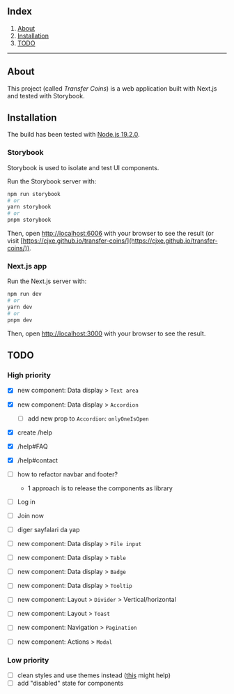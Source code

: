 ## Index

1. [About](#about)
2. [Installation](#installation)
3. [TODO](#todo)

---

## About

This project (called _Transfer Coins_) is a web application built with Next.js and tested with
Storybook.

## Installation

The build has been tested with [Node.js 19.2.0](https://nodejs.org/dist/v19.2.0/).

### Storybook

Storybook is used to isolate and test UI components.

Run the Storybook server with:

```bash
npm run storybook
# or
yarn storybook
# or
pnpm storybook
```

Then, open [http://localhost:6006](http://localhost:6006) with your browser to see the result (or
visit [https://cjxe.github.io/transfer-coins/](https://cjxe.github.io/transfer-coins/)).

### Next.js app

Run the Next.js server with:

```bash
npm run dev
# or
yarn dev
# or
pnpm dev
```

Then, open [http://localhost:3000](http://localhost:3000) with your browser to see the result.

## TODO

### High priority

- [x] new component: Data display > `Text area`
- [x] new component: Data display > `Accordion`

  - [ ] add new prop to `Accordion`: `onlyOneIsOpen`

- [x] create /help
- [x] /help#FAQ
- [x] /help#contact

- [ ] how to refactor navbar and footer?

  - 1 approach is to release the components as library

- [ ] Log in
- [ ] Join now
- [ ] diger sayfalari da yap

- [ ] new component: Data display > `File input`
- [ ] new component: Data display > `Table`
- [ ] new component: Data display > `Badge`
- [ ] new component: Data display > `Tooltip`

- [ ] new component: Layout > `Divider` > Vertical/horizontal
- [ ] new component: Layout > `Toast`

- [ ] new component: Navigation > `Pagination`

- [ ] new component: Actions > `Modal`

### Low priority

- [ ] clean styles and use themes instead
      ([this](https://github.com/themesberg/flowbite-react/blob/be78e5e748a64ee213018837c576a75ed35a4f13/src/lib/theme/default.ts)
      might help)
- [ ] add "disabled" state for components
